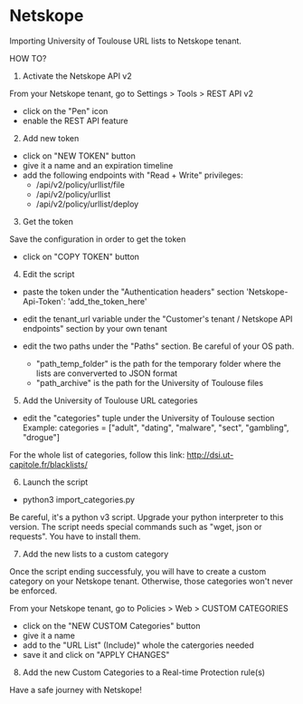 # Netskope
Importing University of Toulouse URL lists to Netskope tenant.

HOW TO?

1. Activate the Netskope API v2

From your Netskope tenant, go to Settings > Tools > REST API v2
- click on the "Pen" icon
- enable the REST API feature

2. Add new token

- click on "NEW TOKEN" button
- give it a name and an expiration timeline
- add the following endpoints with "Read + Write" privileges:
  - /api/v2/policy/urllist/file
  - /api/v2/policy/urllist
  - /api/v2/policy/urllist/deploy

3. Get the token

Save the configuration in order to get the token
- click on "COPY TOKEN" button

4. Edit the script

- paste the token under the "Authentication headers" section
'Netskope-Api-Token': 'add_the_token_here'

- edit the tenant_url variable under the "Customer's tenant / Netskope API endpoints" section by your own tenant
- edit the two paths under the "Paths" section. Be careful of your OS path.
  - "path_temp_folder" is the path for the temporary folder where the lists are conververted to JSON format
  - "path_archive" is the path for the University of Toulouse files

5. Add the University of Toulouse URL categories

- edit the "categories" tuple under the University of Toulouse section
Example: categories = ["adult", "dating", "malware", "sect", "gambling", "drogue"]

For the whole list of categories, follow this link: http://dsi.ut-capitole.fr/blacklists/

6. Launch the script
  - python3 import_categories.py

Be careful, it's a python v3 script. Upgrade your python interpreter to this version.
The script needs special commands such as "wget, json or requests". You have to install them.

7. Add the new lists to a custom category

Once the script ending successfuly, you will have to create a custom category on your Netskope tenant.
Otherwise, those categories won't never be enforced.

From your Netskope tenant, go to Policies > Web > CUSTOM CATEGORIES
- click on the "NEW CUSTOM Categories" button
- give it a name
- add to the "URL List" (Include)" whole the catergories needed
- save it and click on "APPLY CHANGES"

8. Add the new Custom Categories to a Real-time Protection rule(s)


Have a safe journey with Netskope!
